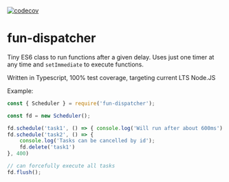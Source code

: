 [![codecov](https://codecov.io/gh/tinovyatkin/fun-dispatcher/branch/master/graph/badge.svg)](https://codecov.io/gh/tinovyatkin/fun-dispatcher)

# fun-dispatcher

Tiny ES6 class to run functions after a given delay. Uses just one timer at any time and `setImmediate` to execute functions.

Written in Typescript, 100% test coverage, targeting current LTS Node.JS

Example:

```js
const { Scheduler } = require('fun-dispatcher');

const fd = new Scheduler();

fd.schedule('task1', () => { console.log('Will run after about 600ms') }, 600);
fd.schedule('task2', () => {
    console.log('Tasks can be cancelled by id');
    fd.delete('task1')
}, 400)

// can forcefully execute all tasks
fd.flush();

```
